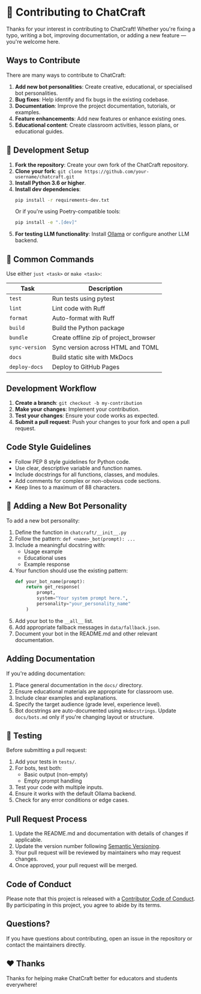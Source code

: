 # 🤝 Contributing to ChatCraft

Thanks for your interest in contributing to ChatCraft! Whether you're fixing a typo, writing a bot, improving documentation, or adding a new feature — you're welcome here.

## Ways to Contribute

There are many ways to contribute to ChatCraft:

1. **Add new bot personalities**: Create creative, educational, or specialised bot personalities.
2. **Bug fixes**: Help identify and fix bugs in the existing codebase.
3. **Documentation**: Improve the project documentation, tutorials, or examples.
4. **Feature enhancements**: Add new features or enhance existing ones.
5. **Educational content**: Create classroom activities, lesson plans, or educational guides.

## 🧰 Development Setup

1. **Fork the repository**: Create your own fork of the ChatCraft repository.
2. **Clone your fork**: `git clone https://github.com/your-username/chatcraft.git`
3. **Install Python 3.6 or higher**.
4. **Install dev dependencies**:
   ```bash
   pip install -r requirements-dev.txt
   ```
   Or if you're using Poetry-compatible tools:
   ```bash
   pip install -e ".[dev]"
   ```
5. **For testing LLM functionality**: Install [Ollama](https://ollama.ai/) or configure another LLM backend.

## 🔧 Common Commands

Use either `just <task>` or `make <task>`:

| Task | Description |
|------|-------------|
| `test` | Run tests using pytest |
| `lint` | Lint code with Ruff |
| `format` | Auto-format with Ruff |
| `build` | Build the Python package |
| `bundle` | Create offline zip of project_browser |
| `sync-version` | Sync version across HTML and TOML |
| `docs` | Build static site with MkDocs |
| `deploy-docs` | Deploy to GitHub Pages |

## Development Workflow

1. **Create a branch**: `git checkout -b my-contribution`
2. **Make your changes**: Implement your contribution.
3. **Test your changes**: Ensure your code works as expected.
4. **Submit a pull request**: Push your changes to your fork and open a pull request.

## Code Style Guidelines

- Follow PEP 8 style guidelines for Python code.
- Use clear, descriptive variable and function names.
- Include docstrings for all functions, classes, and modules.
- Add comments for complex or non-obvious code sections.
- Keep lines to a maximum of 88 characters.

## 🤖 Adding a New Bot Personality

To add a new bot personality:

1. Define the function in `chatcraft/__init__.py`
2. Follow the pattern: `def <name>_bot(prompt): ...`
3. Include a meaningful docstring with:
   - Usage example
   - Educational uses
   - Example response
4. Your function should use the existing pattern:
   ```python
   def your_bot_name(prompt):
       return get_response(
           prompt, 
           system="Your system prompt here.", 
           personality="your_personality_name"
       )
   ```
5. Add your bot to the `__all__` list.
6. Add appropriate fallback messages in `data/fallback.json`.
7. Document your bot in the README.md and other relevant documentation.

## Adding Documentation

If you're adding documentation:

1. Place general documentation in the `docs/` directory.
2. Ensure educational materials are appropriate for classroom use.
3. Include clear examples and explanations.
4. Specify the target audience (grade level, experience level).
5. Bot docstrings are auto-documented using `mkdocstrings`. Update `docs/bots.md` only if you're changing layout or structure.

## 🧪 Testing

Before submitting a pull request:

1. Add your tests in `tests/`.
2. For bots, test both:
   - Basic output (non-empty)
   - Empty prompt handling
3. Test your code with multiple inputs.
4. Ensure it works with the default Ollama backend.
5. Check for any error conditions or edge cases.

## Pull Request Process

1. Update the README.md and documentation with details of changes if applicable.
2. Update the version number following [Semantic Versioning](https://semver.org/).
3. Your pull request will be reviewed by maintainers who may request changes.
4. Once approved, your pull request will be merged.

## Code of Conduct

Please note that this project is released with a [Contributor Code of Conduct](CODE_OF_CONDUCT.md). By participating in this project, you agree to abide by its terms.

## Questions?

If you have questions about contributing, open an issue in the repository or contact the maintainers directly.

## ❤️ Thanks

Thanks for helping make ChatCraft better for educators and students everywhere!